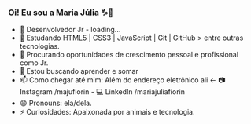 ### Oi! Eu sou a Maria Júlia ♑👋  

- 🔭 Desenvolvedor Jr - loading...
- 🌱 Estudando HTML5 | CSS3 | JavaScript | Git | GitHub > entre outras tecnologias.
- 🔎 Procurando oportunidades de crescimento pessoal e profissional como Jr.
- 👯 Estou buscando aprender e somar
- 📫 Como chegar até mim: Além do endereço eletrônico ali <- 📷 Instagram /majufiorin - 💻 LinkedIn /mariajuliafiorin
- 😄 Pronouns: ela/dela.
- ⚡ Curiosidades: Apaixonada por animais e tecnologia.
